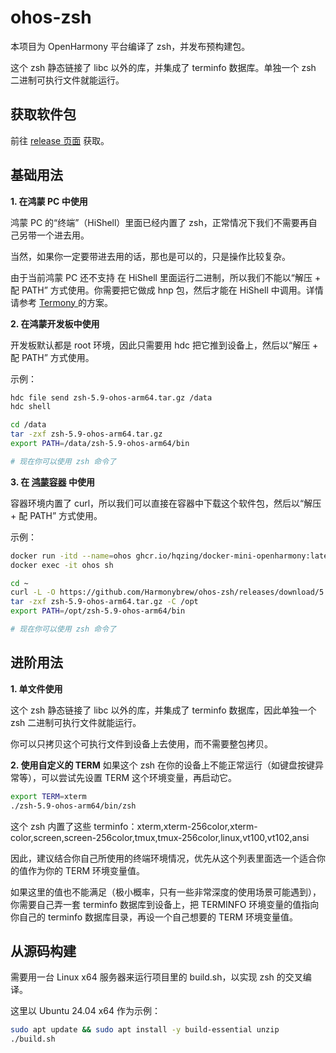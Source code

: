 # ohos-zsh
本项目为 OpenHarmony 平台编译了 zsh，并发布预构建包。

这个 zsh 静态链接了 libc 以外的库，并集成了 terminfo 数据库。单独一个 zsh 二进制可执行文件就能运行。

## 获取软件包
前往 [release 页面](https://github.com/Harmonybrew/ohos-zsh/releases) 获取。

## 基础用法
**1\. 在鸿蒙 PC 中使用**

鸿蒙 PC 的“终端”（HiShell）里面已经内置了 zsh，正常情况下我们不需要再自己另带一个进去用。

当然，如果你一定要带进去用的话，那也是可以的，只是操作比较复杂。

由于当前鸿蒙 PC 还不支持 在 HiShell 里面运行二进制，所以我们不能以“解压 + 配 PATH” 方式使用。你需要把它做成 hnp 包，然后才能在 HiShell 中调用。详情请参考 [Termony
](https://github.com/TermonyHQ/Termony) 的方案。

**2\. 在鸿蒙开发板中使用**

开发板默认都是 root 环境，因此只需要用 hdc 把它推到设备上，然后以“解压 + 配 PATH” 方式使用。

示例：
```sh
hdc file send zsh-5.9-ohos-arm64.tar.gz /data
hdc shell

cd /data
tar -zxf zsh-5.9-ohos-arm64.tar.gz
export PATH=/data/zsh-5.9-ohos-arm64/bin

# 现在你可以使用 zsh 命令了
```

**3\. 在 [鸿蒙容器](https://github.com/hqzing/docker-mini-openharmony) 中使用**

容器环境内置了 curl，所以我们可以直接在容器中下载这个软件包，然后以“解压 + 配 PATH” 方式使用。

示例：
```sh
docker run -itd --name=ohos ghcr.io/hqzing/docker-mini-openharmony:latest
docker exec -it ohos sh

cd ~
curl -L -O https://github.com/Harmonybrew/ohos-zsh/releases/download/5.9/zsh-5.9-ohos-arm64.tar.gz
tar -zxf zsh-5.9-ohos-arm64.tar.gz -C /opt
export PATH=/opt/zsh-5.9-ohos-arm64/bin

# 现在你可以使用 zsh 命令了
```

## 进阶用法
**1\. 单文件使用**

这个 zsh 静态链接了 libc 以外的库，并集成了 terminfo 数据库，因此单独一个 zsh 二进制可执行文件就能运行。

你可以只拷贝这个可执行文件到设备上去使用，而不需要整包拷贝。

**2\. 使用自定义的 TERM**
如果这个 zsh 在你的设备上不能正常运行（如键盘按键异常等），可以尝试先设置 TERM 这个环境变量，再启动它。

```sh
export TERM=xterm
./zsh-5.9-ohos-arm64/bin/zsh
```

这个 zsh 内置了这些 terminfo：xterm,xterm-256color,xterm-color,screen,screen-256color,tmux,tmux-256color,linux,vt100,vt102,ansi

因此，建议结合你自己所使用的终端环境情况，优先从这个列表里面选一个适合你的值作为你的 TERM 环境变量值。

如果这里的值也不能满足（极小概率，只有一些非常深度的使用场景可能遇到），你需要自己弄一套 terminfo 数据库到设备上，把 TERMINFO 环境变量的值指向你自己的 terminfo 数据库目录，再设一个自己想要的 TERM 环境变量值。

## 从源码构建
需要用一台 Linux x64 服务器来运行项目里的 build.sh，以实现 zsh 的交叉编译。

这里以 Ubuntu 24.04 x64 作为示例：
```sh
sudo apt update && sudo apt install -y build-essential unzip
./build.sh
```

